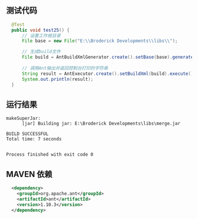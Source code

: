 ## 测试代码

```Java
  @Test
  public void test25() {
      // 设置工作根目录
      File base = new File("E:\\Broderick Developments\\libs\\");

      // 生成build文件
      File build = AntBuildXmlGenerator.create().setBase(base).generateXml();
      
      // 调用Ant输出并返回控制台打印的字符串
      String result = AntExecutor.create().setBuildXml(build).execute()
      System.out.println(result);
  }
```

## 运行结果

    makeSuperJar:
          [jar] Building jar: E:\Broderick Developments\libs\merge.jar

    BUILD SUCCESSFUL
    Total time: 7 seconds


    Process finished with exit code 0

## MAVEN 依赖

```xml
  <dependency>
    <groupId>org.apache.ant</groupId>
    <artifactId>ant</artifactId>
    <version>1.10.3</version>
  </dependency>
```
